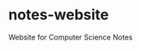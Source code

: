 # notes-website
Website for Computer Science Notes

<a href = "it-essentials-vnr.herokuapp.com"></a>
